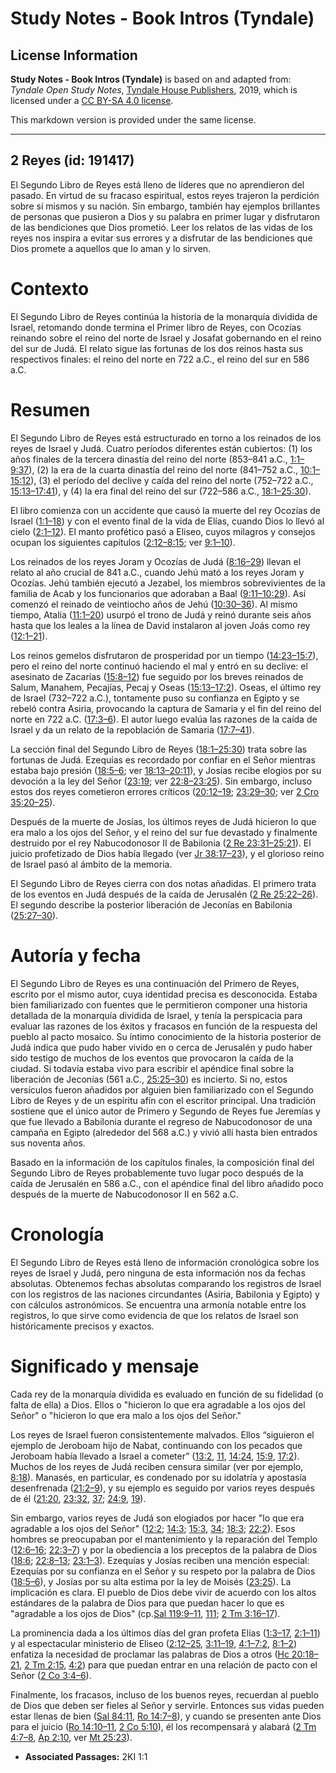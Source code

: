 # Study Notes - Book Intros (Tyndale)

## License Information

**Study Notes - Book Intros (Tyndale)** is based on and adapted from: _Tyndale Open Study Notes_, [Tyndale House Publishers](https://tyndaleopenresources.com/), 2019, which is licensed under a [CC BY-SA 4.0 license](https://creativecommons.org/licenses/by-sa/4.0/legalcode.en).

This markdown version is provided under the same license.



--------------------------------

## 2 Reyes (id: 191417)

El Segundo Libro de Reyes está lleno de líderes que no aprendieron del pasado. En virtud de su fracaso espiritual, estos reyes trajeron la perdición sobre sí mismos y su nación. Sin embargo, también hay ejemplos brillantes de personas que pusieron a Dios y su palabra en primer lugar y disfrutaron de las bendiciones que Dios prometió. Leer los relatos de las vidas de los reyes nos inspira a evitar sus errores y a disfrutar de las bendiciones que Dios promete a aquellos que lo aman y lo sirven.

Contexto
========

El Segundo Libro de Reyes continúa la historia de la monarquía dividida de Israel, retomando donde termina el Primer libro de Reyes, con Ocozías reinando sobre el reino del norte de Israel y Josafat gobernando en el reino del sur de Judá. El relato sigue las fortunas de los dos reinos hasta sus respectivos finales: el reino del norte en 722 a.C., el reino del sur en 586 a.C.

Resumen
=======

El Segundo Libro de Reyes está estructurado en torno a los reinados de los reyes de Israel y Judá. Cuatro períodos diferentes están cubiertos: (1\) los años finales de la tercera dinastía del reino del norte (853–841 a.C., [1:1–9:37](https://ref.ly/2Kgs1:1-2Kgs9:37)), (2\) la era de la cuarta dinastía del reino del norte (841–752 a.C., [10:1–15:12](https://ref.ly/2Kgs10:1-2Kgs15:12)), (3\) el período del declive y caída del reino del norte (752–722 a.C., [15:13–17:41](https://ref.ly/2Kgs15:13-2Kgs17:41)), y (4\) la era final del reino del sur (722–586 a.C., [18:1–25:30](https://ref.ly/2Kgs18:1-2Kgs25:30)).

El libro comienza con un accidente que causó la muerte del rey Ocozías de Israel ([1:1–18](https://ref.ly/2Kgs1:1-2Kgs1:18)) y con el evento final de la vida de Elías, cuando Dios lo llevó al cielo ([2:1–12](https://ref.ly/2Kgs2:1-2Kgs2:12)). El manto profético pasó a Eliseo, cuyos milagros y consejos ocupan los siguientes capítulos ([2:12–8:15](https://ref.ly/2Kgs2:12-2Kgs8:15); ver [9:1–10](https://ref.ly/2Kgs9:1-2Kgs9:10)).

Los reinados de los reyes Joram y Ocozías de Judá ([8:16–29](https://ref.ly/2Kgs8:16-2Kgs8:29)) llevan el relato al año crucial de 841 a.C., cuando Jehú mató a los reyes Joram y Ocozías. Jehú también ejecutó a Jezabel, los miembros sobrevivientes de la familia de Acab y los funcionarios que adoraban a Baal ([9:11–10:29](https://ref.ly/2Kgs9:11-2Kgs10:29)). Así comenzó el reinado de veintiocho años de Jehú ([10:30–36](https://ref.ly/2Kgs10:30-2Kgs10:36)). Al mismo tiempo, Atalía ([11:1–20](https://ref.ly/2Kgs11:1-2Kgs11:20)) usurpó el trono de Judá y reinó durante seis años hasta que los leales a la línea de David instalaron al joven Joás como rey ([12:1–21](https://ref.ly/2Kgs12:1-2Kgs12:21)).

Los reinos gemelos disfrutaron de prosperidad por un tiempo ([14:23–15:7](https://ref.ly/2Kgs14:23-2Kgs15:7)), pero el reino del norte continuó haciendo el mal y entró en su declive: el asesinato de Zacarías ([15:8–12](https://ref.ly/2Kgs15:8-2Kgs15:12)) fue seguido por los breves reinados de Salum, Manahem, Pecajías, Pecaj y Oseas ([15:13–17:2](https://ref.ly/2Kgs15:13-2Kgs17:2)). Oseas, el último rey de Israel (732–722 a.C.), tontamente puso su confianza en Egipto y se rebeló contra Asiria, provocando la captura de Samaria y el fin del reino del norte en 722 a.C. ([17:3–6](https://ref.ly/2Kgs17:3-2Kgs17:6)). El autor luego evalúa las razones de la caída de Israel y da un relato de la repoblación de Samaria ([17:7–41](https://ref.ly/2Kgs17:7-2Kgs17:41)).

La sección final del Segundo Libro de Reyes ([18:1–25:30](https://ref.ly/2Kgs18:1-2Kgs25:30)) trata sobre las fortunas de Judá. Ezequías es recordado por confiar en el Señor mientras estaba bajo presión ([18:5–6](https://ref.ly/2Kgs18:5-2Kgs18:6); ver [18:13–20:11](https://ref.ly/2Kgs18:13-2Kgs20:11)), y Josías recibe elogios por su devoción a la ley del Señor ([23:19](https://ref.ly/2Kgs23:19); ver [22:8–23:25](https://ref.ly/2Kgs22:8-2Kgs23:25)). Sin embargo, incluso estos dos reyes cometieron errores críticos ([20:12–19](https://ref.ly/2Kgs20:12-2Kgs20:19); [23:29–30](https://ref.ly/2Kgs23:29-2Kgs23:30); ver [2 Cro 35:20–25](https://ref.ly/2Chr35:20-2Chr35:25)).

Después de la muerte de Josías, los últimos reyes de Judá hicieron lo que era malo a los ojos del Señor, y el reino del sur fue devastado y finalmente destruido por el rey Nabucodonosor II de Babilonia ([2 Re 23:31–25:21](https://ref.ly/2Kgs23:31-2Kgs25:21)). El juicio profetizado de Dios había llegado (ver [Jr 38:17–23](https://ref.ly/Jer38:17-Jer38:23)), y el glorioso reino de Israel pasó al ámbito de la memoria.

El Segundo Libro de Reyes cierra con dos notas añadidas. El primero trata de los eventos en Judá después de la caída de Jerusalén ([2 Re 25:22–26](https://ref.ly/2Kgs25:22-2Kgs25:26)). El segundo describe la posterior liberación de Jeconías en Babilonia ([25:27–30](https://ref.ly/2Kgs25:27-2Kgs25:30)).

Autoría y fecha
===============

El Segundo Libro de Reyes es una continuación del Primero de Reyes, escrito por el mismo autor, cuya identidad precisa es desconocida. Estaba bien familiarizado con fuentes que le permitieron componer una historia detallada de la monarquía dividida de Israel, y tenía la perspicacia para evaluar las razones de los éxitos y fracasos en función de la respuesta del pueblo al pacto mosaico. Su íntimo conocimiento de la historia posterior de Judá indica que pudo haber vivido en o cerca de Jerusalén y pudo haber sido testigo de muchos de los eventos que provocaron la caída de la ciudad. Si todavía estaba vivo para escribir el apéndice final sobre la liberación de Jeconías (561 a.C., [25:25–30](https://ref.ly/2Kgs25:25-2Kgs25:30)) es incierto. Si no, estos versículos fueron añadidos por alguien bien familiarizado con el Segundo Libro de Reyes y de un espíritu afín con el escritor principal. Una tradición sostiene que el único autor de Primero y Segundo de Reyes fue Jeremías y que fue llevado a Babilonia durante el regreso de Nabucodonosor de una campaña en Egipto (alrededor del 568 a.C.) y vivió allí hasta bien entrados sus noventa años.

Basado en la información de los capítulos finales, la composición final del Segundo Libro de Reyes probablemente tuvo lugar poco después de la caída de Jerusalén en 586 a.C., con el apéndice final del libro añadido poco después de la muerte de Nabucodonosor II en 562 a.C.

Cronología
==========

El Segundo Libro de Reyes está lleno de información cronológica sobre los reyes de Israel y Judá, pero ninguna de esta información nos da fechas absolutas. Obtenemos fechas absolutas comparando los registros de Israel con los registros de las naciones circundantes (Asiria, Babilonia y Egipto) y con cálculos astronómicos. Se encuentra una armonía notable entre los registros, lo que sirve como evidencia de que los relatos de Israel son históricamente precisos y exactos.

Significado y mensaje
=====================

Cada rey de la monarquía dividida es evaluado en función de su fidelidad (o falta de ella) a Dios. Ellos o "hicieron lo que era agradable a los ojos del Señor" o "hicieron lo que era malo a los ojos del Señor."

Los reyes de Israel fueron consistentemente malvados. Ellos “siguieron el ejemplo de Jeroboam hijo de Nabat, continuando con los pecados que Jeroboam había llevado a Israel a cometer” ([13:2](https://ref.ly/2Kgs13:2), [11](https://ref.ly/2Kgs13:11), [14:24](https://ref.ly/2Kgs14:24), [15:9](https://ref.ly/2Kgs15:9), [17:2](https://ref.ly/2Kgs17:2)). Muchos de los reyes de Judá reciben censura similar (ver por ejemplo, [8:18](https://ref.ly/2Kgs8:18)). Manasés, en particular, es condenado por su idolatría y apostasía desenfrenada ([21:2–9](https://ref.ly/2Kgs21:2-2Kgs21:9)), y su ejemplo es seguido por varios reyes después de él ([21:20](https://ref.ly/2Kgs21:20), [23:32](https://ref.ly/2Kgs23:32), [37](https://ref.ly/2Kgs23:37); [24:9](https://ref.ly/2Kgs24:9), [19](https://ref.ly/2Kgs24:19)).

Sin embargo, varios reyes de Judá son elogiados por hacer "lo que era agradable a los ojos del Señor" ([12:2](https://ref.ly/2Kgs12:2); [14:3](https://ref.ly/2Kgs14:3); [15:3](https://ref.ly/2Kgs15:3), [34](https://ref.ly/2Kgs15:34); [18:3](https://ref.ly/2Kgs18:3); [22:2](https://ref.ly/2Kgs22:2)). Esos hombres se preocupaban por el mantenimiento y la reparación del Templo ([12:6–16](https://ref.ly/2Kgs12:6-2Kgs12:16); [22:3–7](https://ref.ly/2Kgs22:3-2Kgs22:7)) y por la obediencia a los preceptos de la palabra de Dios ([18:6](https://ref.ly/2Kgs18:6); [22:8–13](https://ref.ly/2Kgs22:8-2Kgs22:13); [23:1–3](https://ref.ly/2Kgs23:1-2Kgs23:3)). Ezequías y Josías reciben una mención especial: Ezequías por su confianza en el Señor y su respeto por la palabra de Dios ([18:5–6](https://ref.ly/2Kgs18:5-2Kgs18:6)), y Josías por su alta estima por la ley de Moisés ([23:25](https://ref.ly/2Kgs23:25)). La implicación es clara. El pueblo de Dios debe vivir de acuerdo con los altos estándares de la palabra de Dios para que puedan hacer lo que es "agradable a los ojos de Dios" (cp.[Sal 119:9–11](https://ref.ly/Ps119:9-Ps119:11), [111](https://ref.ly/Ps119:111); [2 Tm 3:16–17](https://ref.ly/2Tim3:16-2Tim3:17)).

La prominencia dada a los últimos días del gran profeta Elías ([1:3–17](https://ref.ly/2Kgs1:3-2Kgs1:17), [2:1–11](https://ref.ly/2Kgs2:1-2Kgs2:11)) y al espectacular ministerio de Eliseo ([2:12–25](https://ref.ly/2Kgs2:12-2Kgs2:25), [3:11–19](https://ref.ly/2Kgs3:11-2Kgs3:19), [4:1–7:2](https://ref.ly/2Kgs4:1-2Kgs7:2), [8:1–2](https://ref.ly/2Kgs8:1-2Kgs8:2)) enfatiza la necesidad de proclamar las palabras de Dios a otros ([Hc 20:18–21](https://ref.ly/Acts20:18-Acts20:21), [2 Tm 2:15](https://ref.ly/2Tim2:15), [4:2](https://ref.ly/2Tim4:2)) para que puedan entrar en una relación de pacto con el Señor ([2 Co 3:4–6](https://ref.ly/2Cor3:4-2Cor3:6)).

Finalmente, los fracasos, incluso de los buenos reyes, recuerdan al pueblo de Dios que deben ser fieles al Señor y servirle. Entonces sus vidas pueden estar llenas de bien ([Sal 84:11](https://ref.ly/Ps84:11), [Ro 14:7–8](https://ref.ly/Rom14:7-Rom14:8)), y cuando se presenten ante Dios para el juicio ([Ro 14:10–11](https://ref.ly/Rom14:10-Rom14:11), [2 Co 5:10](https://ref.ly/2Cor5:10)), él los recompensará y alabará ([2 Tm 4:7–8](https://ref.ly/2Tim4:7-2Tim4:8), [Ap 2:10](https://ref.ly/Rev2:10), ver [Mt 25:23](https://ref.ly/Matt25:23)).

* **Associated Passages:** 2KI 1:1

